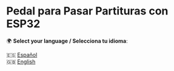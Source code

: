 # Pedal para Pasar Partituras con ESP32

🌍 **Select your language / Selecciona tu idioma**:

🇪🇸 [Español](README_es.md)  
🇬🇧 [English](README_en.md)
